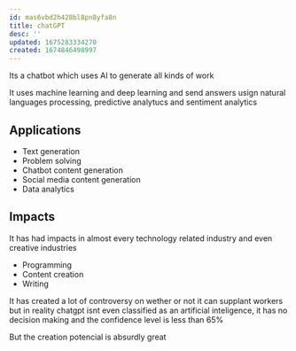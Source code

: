 ```yaml
---
id: mas6vbd2h428bl8pn8yfa8n
title: chatGPT
desc: ''
updated: 1675283334270
created: 1674846498997
---
```


Its a chatbot which uses AI to generate all kinds of work


It uses machine learning and deep learning and send answers usign natural languages processing, predictive analytucs and sentiment analytics

## Applications

* Text generation
* Problem solving 
* Chatbot content generation
* Social media content generation
* Data analytics

## Impacts

It has had impacts in almost every technology related industry and even creative industries

* Programming
* Content creation
* Writing

It has created a lot of controversy on wether or not it can supplant workers but in reality chatgpt isnt even classified as an artificial inteligence, it has no decision making and the confidence level is less than 65%

But the creation potencial is absurdly great



